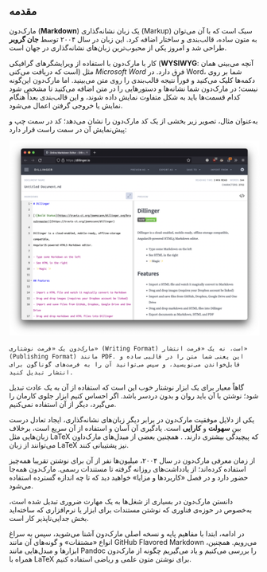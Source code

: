 ## مقدمه

مارک‌دون (**Markdown**) یک زبان نشانه‌گذاری (Markup) سبک است که با آن می‌توان به متون ساده، قالب‌بندی و ساختار اضافه کرد. این زبان در سال ۲۰۰۴ توسط **جان گروبر** طراحی شد و امروز یکی از محبوب‌ترین زبان‌های نشانه‌گذاری در جهان است.

کار با مارک‌دون با استفاده از ویرایشگرهای گرافیکی (**WYSIWYG**: آنچه می‌بینی همان است که دریافت می‌کنی) مثل _Microsoft Word_ فرق دارد. در Word، شما بر روی دکمه‌ها کلیک می‌کنید و فوراً نتیجه قالب‌بندی را روی متن می‌بینید. اما مارک‌دون این‌گونه نیست؛ در مارک‌دون شما نشانه‌ها و دستورهایی را در متن اضافه می‌کنید تا مشخص شود کدام قسمت‌ها باید به شکل متفاوت نمایش داده شوند، و این قالب‌بندی بعداً هنگام نمایش یا خروجی گرفتن اعمال می‌شود.

به‌عنوان مثال، تصویر زیر بخشی از یک کد مارک‌دون را نشان می‌دهد؛ کد در سمت چپ و پیش‌نمایش آن در سمت راست قرار دارد:

<div style="text-align: center;">
  <img src="../files/markdown/markdown-sample.png" 
    alt="نمونه‌ای از کد مارک‌دون" 
    title="نمونه‌ای از کد مارک‌دون"
    style="max-width: 100%; height: auto;">
</div>

```admonish note title="نکته"
مارک‌دون یک «فرمت نوشتاری» (Writing Format) است، نه یک «فرمت انتشار» (Publishing Format) مانند PDF. این یعنی شما متن را در قالبی ساده و قابل‌خواندن می‌نویسید، و سپس می‌توانید آن را به فرمت‌های گوناگون برای انتشار تبدیل کنید.
```

گاهاً معیار برای یک ابزار نوشتار خوب این است که استفاده از آن به یک عادت تبدیل شود؛ نوشتن با آن باید روان و بدون دردسر باشد. اگر احساس کنیم ابزار جلوی کارمان را می‌گیرد، دیگر از آن استفاده نمی‌کنیم.

یکی از دلایل موفقیت مارک‌دون در برابر دیگر زبان‌های نشانه‌گذاری، ایجاد تعادل درست بین **سهولت** و **کارایی** است. یادگیری آن آسان و استفاده از آن سریع است، برخلاف زبان‌هایی مثل LaTeX که پیچیدگی بیشتری دارند. . همچنین بعضی از مبدل‌های مارک‌داون می‌توانند از زبان LaTeX نیز پشتیبانی کنند.

از زمان معرفی مارک‌دون در سال ۲۰۰۴، میلیون‌ها نفر از آن برای نوشتن تقریبا همه‌چیز استفاده کرده‌اند؛ از یادداشت‌های روزانه گرفته تا مستندات رسمی. مارک‌دون همه‌جا حضور دارد و در فصل «کاربردها و مزایا» خواهید دید که تا چه اندازه گسترده استفاده می‌شود.

دانستن مارک‌دون در بسیاری از شغل‌ها به یک مهارت ضروری تبدیل شده است، به‌خصوص در حوزه‌ی فناوری که نوشتن مستندات برای ابزار یا نرم‌افزاری که ساخته‌اید بخش جدایی‌ناپذیر کار است.

در ادامه، ابتدا با مفاهیم پایه و نسخه اصلی مارک‌دون آشنا می‌شوید، سپس به سراغ انواع «مشتقات» و گونه‌های آن مانند GitHub Flavored Markdown می‌رویم. همچنین، ابزارها و مبدل‌هایی مانند Pandoc را بررسی می‌کنیم و یاد می‌گیریم چگونه از مارک‌دون همراه با LaTeX برای نوشتن متون علمی و ریاضی استفاده کنیم.
